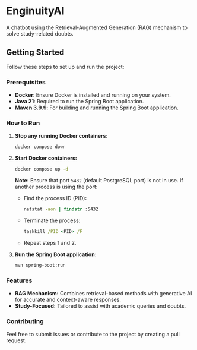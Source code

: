 # EnginuityAI  
A chatbot using the Retrieval-Augmented Generation (RAG) mechanism to solve study-related doubts.  

## Getting Started  

Follow these steps to set up and run the project:  

### Prerequisites  
- **Docker**: Ensure Docker is installed and running on your system.  
- **Java 21**: Required to run the Spring Boot application.  
- **Maven 3.9.9**: For building and running the Spring Boot application.  

### How to Run  

1. **Stop any running Docker containers:**  
   ```bash  
   docker compose down  
   ```  

2. **Start Docker containers:**  
   ```bash  
   docker compose up -d  
   ```  

   **Note:** Ensure that port `5432` (default PostgreSQL port) is not in use. If another process is using the port:  
   - Find the process ID (PID):  
     ```cmd  
     netstat -aon | findstr :5432  
     ```  
   - Terminate the process:  
     ```cmd  
     taskkill /PID <PID> /F  
     ```  
   - Repeat steps 1 and 2.  

3. **Run the Spring Boot application:**  
   ```bash  
   mvn spring-boot:run  
   ```  

### Features  
- **RAG Mechanism:** Combines retrieval-based methods with generative AI for accurate and context-aware responses.  
- **Study-Focused:** Tailored to assist with academic queries and doubts.  

### Contributing  
Feel free to submit issues or contribute to the project by creating a pull request.  

